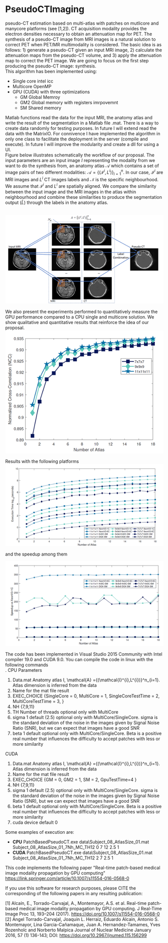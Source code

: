 # PseudoCTImaging
pseudo-CT estimation based on multi-atlas with patches on mutlicore and manycore platforms (see [1,2]). CT acquisition modality provides the electron densities necessary to obtain an attenuation map for PET. The synthesis of a pseudo-CT image from MRI images is a natural solution to correct PET when PET/MR multimodality is considered. The basic idea is as follows: 1) generate a pseudo-CT given an input MRI image, 2) calculate the attenuation maps from the pseudo-CT volume, and  3) apply the attenuation map to correct the PET image. We are going to focus on the first step producing the pseudo-CT image: synthesis. <br/>
This algorithm has been implemented using: <br/>

 * Single core intel icc
 * Multicore OpenMP
 * GPU (CUDA) with three optimizations
    * GM Global Memroy
    * GM2 Global memory with registers imrpovemnt 
    * SM Shared memory 
           


Matlab functions read the data for the input MRI, the anatomy atlas and write the result of the segmentation in a Matlab file .mat. There is a way to create data randomly for testing purposes. In future I will extend read the data with the MatrixIO. For connivence I have implemented the algorithm in only one class to facilitate the deployment in the server (compile and execute). In future I will improve the modularity and create a dll for using a UI.  <br/>
Figure below illustrates schematically the workflow of our proposal. The input parameters are an input image $I$ representing the modality from we want to do the synthesis from, an anatomy atlas $\mathcal{A}$ which contains a set of image pairs of two different modalities: $\mathcal{A} =\{(\mathcal{I}^{i},L^{i})\}^n_{i=1}$. In our case, $\mathcal{I}^{i}$ are MRI images and $L^i$ CT images labels and $\mathcal{N}$ is the specific neighbourhood. We assume that $\mathcal{I}^{i}$ and $L^{i}$ are spatially aligned. We compare the similarity between the input image and the MRI images in the atlas within neighbourhood and combine these similarities to produce the segmentation output ($\hat{L}$) through the labels in the anatomy atlas. <br/>
<br/>

![](imgs/Workflow.png)

We also present the experiments performed to quantitatively measure the GPU performance compared to a CPU single and multicore solution. We show qualitative and quantitative results that reinforce the idea of our proposal. <br/>
![](imgs/Correlation.png)

Results with the following platforms <br/>
![](imgs/Results.png)

and the speedup among them

![](imgs/SpeedUp.png)



The code has been implemented in Visual Studio 2015 Community with Intel compiler 19.0 and CUDA 9.0. You can compile the code in linux with the following commands <br/>.
CPU Parameters
1. Data.mat Anatomy atlas I, \mathcal{A} =\{(\mathcal{I}^{i},L^{i})\}^n_{i=1}. Atlas dimension is inferred from the data
2. Name for the mat file result
3. EXEC_CHOICE {SingleCore = 0, MultiCore = 1, SingleCoreTestTime = 2, MultiCoreTestTime = 3, } 
4. NH {7,9,11} 
5. TH Number of threads optional only with MultiCore 
6. sigma 1 default (2.5) optional only with MultiCore/SingleCore. sigma is the standard deviation of the noise in the images given by Signal Noise Ratio (SNR), but we can expect that images have a good SNR
7. beta 1 default optional only with MultiCore/SingleCore. Beta is a positive real number that influences the difficulty to accept patches with less or more similarity

CUDA
1. Data.mat Anatomy atlas I, \mathcal{A} =\{(\mathcal{I}^{i},L^{i})\}^n_{i=1}. Atlas dimension is inferred from the data
2. Name for the mat file result
3. EXEC_CHOICE {GM = 0, 	GM2 = 1, 	SM = 2, 	GpuTestTime=4 } 
4. NH {7,9,11} 
5. sigma 1 default (2.5) optional only with MultiCore/SingleCore. sigma is the standard deviation of the noise in the images given by Signal Noise Ratio (SNR), but we can expect that images have a good SNR
6. beta 1 default optional only with MultiCore/SingleCore. Beta is a positive real number that influences the difficulty to accept patches with less or more similarity
7. cuda device default 0

Some examples of execution are: <br/>

* **CPU** PatchBasedPseudoCT.exe data\Subject_08_AtlasSize_01.mat Subject_08_AtlasSize_01_7Nh_MC_TH12 0 7 12 2.5 1
* **CUDA** PatchBasedPseudoCT.exe data\Subject_08_AtlasSize_01.mat Subject_08_AtlasSize_01_7Nh_MC_TH12 2 7 2.5 1

This code implements the following paper "Real-time patch-based medical image modality propagation by GPU computing" https://link.springer.com/article/10.1007/s11554-016-0568-0 <br/>

If you use this software for research purposes, please CITE the corresponding of the following papers in any resulting publication: <br/>

[1] Alcaín, E., Torrado-Carvajal, A., Montemayor, A.S. et al. Real-time patch-based medical image modality propagation by GPU computing. J Real-Time Image Proc 13, 193–204 (2017). https://doi.org/10.1007/s11554-016-0568-0 <br/>
[2] Angel Torrado-Carvajal, Joaquin L. Herraiz, Eduardo Alcain, Antonio S. Montemayor, Lina Garcia-Cañamaque, Juan A. Hernandez-Tamames, Yves Rozenholc and Norberto Malpica
Journal of Nuclear Medicine January 2016, 57 (1) 136-143; DOI: https://doi.org/10.2967/jnumed.115.156299 <br/>

